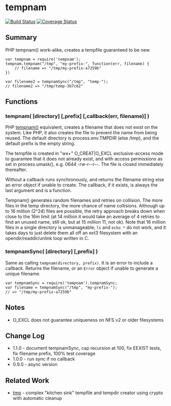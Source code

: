 tempnam
=======

[![Build Status](https://api.travis-ci.org/andrasq/node-tempnamq.svg?branch=master)](https://travis-ci.org/andrasq/node-tempnamq?branch=master)
[![Coverage Status](https://coveralls.io/repos/github/andrasq/node-tempnamq/badge.svg?branch=master)](https://coveralls.io/github/andrasq/node-tempnamq?branch=master)

## Summary

PHP tempnam() work-alike, creates a tempfile guaranteed to be new.

    var tempnam = require('tempnam');
    tempnam.tempnam("/tmp", "my-prefix-", function(err, filename) {
        // filename => "/tmp/my-prefix-a7259b"
    })

    var filename2 = tempnamSync("/tmp", "temp-");
    // filename2 => "/tmp/temp-3b7c62"


## Functions

### tempnam( [directory] [,prefix] [,callback(err, filename)] )

PHP [tempnam()](http://php.net/manual/en/function.tempnam.php) equivalent,
creates a filename that does not exist on the
system.  Like PHP, it also creates the file to prevent the name from
being reused.  The default directory is process.env.TMPDIR (else /tmp),
and the default prefix is the empty string.

The tempfile is created in "wx+" O_CREAT|O_EXCL exclusive-access mode to
guarantee that it does not already exist, and with access permissions as set in
process.umask(), e.g. 0644 -rw-r--r--.  The file is closed immediately
thereafter.

Without a callback runs synchronously, and returns the filename string else an
error object if unable to create.  The callback, if it exists, is always the
last argument and is a function.

Tempnam() generates random filenames and retries on collision.  The more files
in the temp directory, the more chance of name collisions.  Although up to 16
million (2^24) files are possible, the retry approach breaks down when close
to the 16m limit (at 14 million it would take an average of 4 retries to find
an unused name, still ok, but at 15 million 11, not ok).  Note that 16 million
files in a single directory is unmanageable; `ls` and `echo *` do not work,
and it takes days to just delete them all off an ext3 filesystem with an
opendir/readdir/unlink loop written in C.

### tempnamSync( [directory] [,prefix] )

Same as calling `tempnam(directory, prefix)`.  It is an error to include a
callback.  Returns the filename, or an `Error` object if unable to generate a
unique filename.

    var tempnamSync = require('tempnam').tempnamSync;
    var filename = tempnamSync("/tmp", "my-prefix-");
    // => "/tmp/my-prefix-a7259b"


## Notes

- O_EXCL does not guarantee uniqueness on NFS v2 or older filesystems


## Change Log

- 1.1.0 - document tempnamSync, cap recursion at 100, fix EEXIST tests, fix filename prefix, 100% test coverage
- 1.0.0 - run sync if no callback
- 0.9.0 - async version

## Related Work

- [tmp](https://npmjs.com/package/tmp) - complex "kitchen sink" tempfile and tempdir creator using crypto with automatic cleanup
